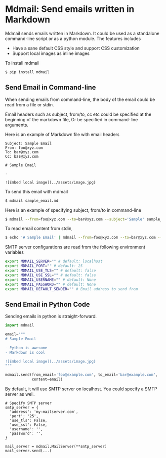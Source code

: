 Mdmail: Send emails written in Markdown
=======================================

Mdmail sends emails written in Markdown. It could be used as a standalone command-line script or as a python module. The features includes

- Have a sane default CSS style and support CSS customization
- Support local images as inline images

To install mdmail

```bash
$ pip install mdmail
```

Send Email in Command-line
--------------------------

When sending emails from command-line, the body of the email could be read from a file or stdin.

Email headers such as subject, from/to, cc etc could be specified at the beginning of the markdown file, Or be specified in command-line arguments.

Here is an example of Markdown file with email headers

```
Subject: Sample Email
From: foo@xyz.com
To: bar@xyz.com
Cc: baz@xyz.com

# Sample Email

-

![Embed local image](../assets/image.jpg)
```

To send this email with mdmail

```bash
$ mdmail sample_email.md
```

Here is an example of specifying subject, from/to in command-line

```bash
$ mdmail --from=foo@xyz.com --to=bar@xyz.com --subject='Sample' sample_email.md
```

To read email content from stdin, 

```bash
$ echo '# Sample Email' | mdmail --from=foo@xyz.com --to=bar@xyz.com --subject='Sample'
```

SMTP server configurations are read from the following environment variables

```bash
export MDMAIL_SERVER="" # default: localhost
export MDMAIL_PORT="" # default: 25
export MDMAIL_USE_TLS="" # default: false
export MDMAIL_USE_SSL="" # default: false
export MDMAIL_USERNAME="" # default: None
export MDMAIL_PASSWORD="" # default: None
export MDMAIL_DEFAULT_SENDER="" # Email address to send from
```

Send Email in Python Code
--------------------------

Sending emails in python is straight-forward.

```python
import mdmail

email="""
# Sample Email

- Python is awesome
- Markdown is cool

![Embed local image](../assets/image.jpg)
"""

mdmail.send(from_email='foo@example.com', to_email='bar@example.com',
            content=email)
```
            
By default, it will use SMTP server on localhost. You could specify a SMTP server as well.

```
# Specify SMTP server
smtp_server = {
  'address': 'my-mailserver.com',
  'port': '25',
  'use_tls': False,
  'use_ssl': False,
  'username': '',
  'password': '',
}

mail_server = mdmail.MailServer(**smtp_server)
mail_server.send(...)
```
